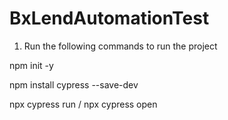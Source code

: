 # BxLendAutomationTest

1. Run the following commands to run the project

npm init -y

npm install cypress --save-dev

npx cypress run / npx cypress open


